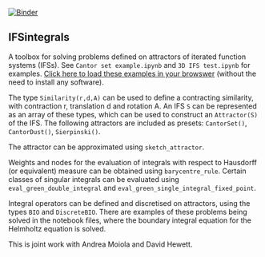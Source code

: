 [![Binder](https://mybinder.org/badge_logo.svg)](https://mybinder.org/v2/gh/AndrewGibbs/IFSintegrals/HEAD)

## IFSintegrals

A toolbox for solving problems defined on attractors of iterated function systems (IFSs).
See `Cantor set example.ipynb` and `3D IFS test.ipynb` for examples.
[Click here to load these examples in your browswer](https://mybinder.org/v2/gh/AndrewGibbs/IFSintegrals/9a9377940a437d0d952bfcf9632c053d3e7573c3) (without the need to install any software).

The type `Similarity(r,d,A)` can be used to define a contracting similarity, with contraction r, translation d and rotation A.
An IFS `S` can be represented as an array of these types, which can be used to construct an `Attractor(S)` of the IFS.
The following attractors are included as presets: `CantorSet()`, `CantorDust()`, `Sierpinski()`.

The attractor can be approximated using `sketch_attractor`.

Weights and nodes for the evaluation of integrals with respect to Hausdorff (or equivalent) measure can be obtained using `barycentre_rule`.
Certain classes of singular integrals can be evaluated using `eval_green_double_integral` and `eval_green_single_integral_fixed_point`.

Integral operators can be defined and discretised on attractors, using the types `BIO` and `DiscreteBIO`.
There are examples of these problems being solved in the notebook files, where the boundary integral equation for the Helmholtz equation is solved.

This is joint work with Andrea Moiola and David Hewett.
